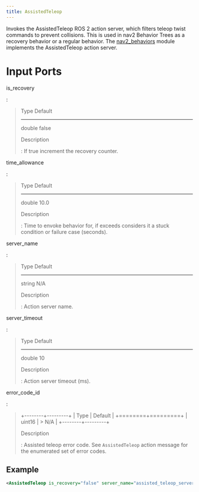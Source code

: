 ```yaml
---
title: AssistedTeleop
---
```


Invokes the AssistedTeleop ROS 2 action server, which filters teleop twist commands to prevent collisions. This is used in nav2 Behavior Trees as a recovery behavior or a regular behavior. The [nav2_behaviors](https://github.com/ros-planning/navigation2/tree/main/nav2_behaviors) module implements the AssistedTeleop action server.

# Input Ports

is_recovery

:

> Type Default
>
> ---
>
> double false
>
> Description
>
> : If true increment the recovery counter.

time_allowance

:

> Type Default
>
> ---
>
> double 10.0
>
> Description
>
> : Time to envoke behavior for, if exceeds considers it a stuck condition or failure case (seconds).

server_name

:

> Type Default
>
> ---
>
> string N/A
>
> Description
>
> : Action server name.

server_timeout

:

> Type Default
>
> ---
>
> double 10
>
> Description
>
> : Action server timeout (ms).

error_code_id

:

> +--------+---------+
> | Type | Default |
> +========+=========+
> | uint16 | > N/A |
> +--------+---------+
>
> Description
>
> : Assisted teleop error code. See `AssistedTeleop` action message for the enumerated set of error codes.

## Example

```xml
<AssistedTeleop is_recovery="false" server_name="assisted_teleop_server" server_timeout="10" error_code_id="{assisted_teleop_error_code}"/>
```
